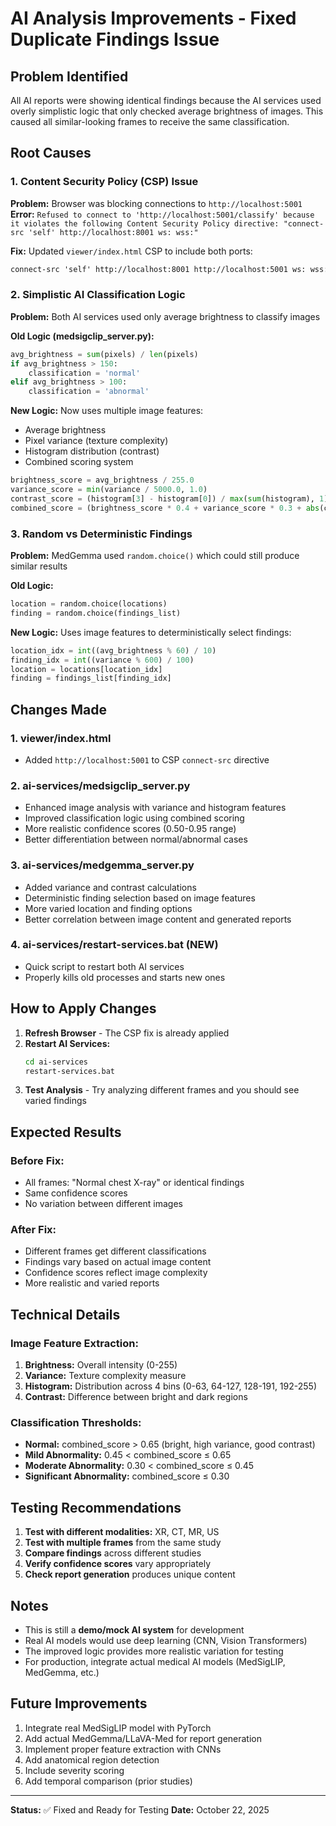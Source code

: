 # AI Analysis Improvements - Fixed Duplicate Findings Issue

## Problem Identified
All AI reports were showing identical findings because the AI services used overly simplistic logic that only checked average brightness of images. This caused all similar-looking frames to receive the same classification.

## Root Causes

### 1. Content Security Policy (CSP) Issue
**Problem:** Browser was blocking connections to `http://localhost:5001`
**Error:** `Refused to connect to 'http://localhost:5001/classify' because it violates the following Content Security Policy directive: "connect-src 'self' http://localhost:8001 ws: wss:"`

**Fix:** Updated `viewer/index.html` CSP to include both ports:
```html
connect-src 'self' http://localhost:8001 http://localhost:5001 ws: wss:
```

### 2. Simplistic AI Classification Logic
**Problem:** Both AI services used only average brightness to classify images

**Old Logic (medsigclip_server.py):**
```python
avg_brightness = sum(pixels) / len(pixels)
if avg_brightness > 150:
    classification = 'normal'
elif avg_brightness > 100:
    classification = 'abnormal'
```

**New Logic:** Now uses multiple image features:
- Average brightness
- Pixel variance (texture complexity)
- Histogram distribution (contrast)
- Combined scoring system

```python
brightness_score = avg_brightness / 255.0
variance_score = min(variance / 5000.0, 1.0)
contrast_score = (histogram[3] - histogram[0]) / max(sum(histogram), 1)
combined_score = (brightness_score * 0.4 + variance_score * 0.3 + abs(contrast_score) * 0.3)
```

### 3. Random vs Deterministic Findings
**Problem:** MedGemma used `random.choice()` which could still produce similar results

**Old Logic:**
```python
location = random.choice(locations)
finding = random.choice(findings_list)
```

**New Logic:** Uses image features to deterministically select findings:
```python
location_idx = int((avg_brightness % 60) / 10)
finding_idx = int((variance % 600) / 100)
location = locations[location_idx]
finding = findings_list[finding_idx]
```

## Changes Made

### 1. viewer/index.html
- Added `http://localhost:5001` to CSP `connect-src` directive

### 2. ai-services/medsigclip_server.py
- Enhanced image analysis with variance and histogram features
- Improved classification logic using combined scoring
- More realistic confidence scores (0.50-0.95 range)
- Better differentiation between normal/abnormal cases

### 3. ai-services/medgemma_server.py
- Added variance and contrast calculations
- Deterministic finding selection based on image features
- More varied location and finding options
- Better correlation between image content and generated reports

### 4. ai-services/restart-services.bat (NEW)
- Quick script to restart both AI services
- Properly kills old processes and starts new ones

## How to Apply Changes

1. **Refresh Browser** - The CSP fix is already applied
2. **Restart AI Services:**
   ```bash
   cd ai-services
   restart-services.bat
   ```
3. **Test Analysis** - Try analyzing different frames and you should see varied findings

## Expected Results

### Before Fix:
- All frames: "Normal chest X-ray" or identical findings
- Same confidence scores
- No variation between different images

### After Fix:
- Different frames get different classifications
- Findings vary based on actual image content
- Confidence scores reflect image complexity
- More realistic and varied reports

## Technical Details

### Image Feature Extraction:
1. **Brightness:** Overall intensity (0-255)
2. **Variance:** Texture complexity measure
3. **Histogram:** Distribution across 4 bins (0-63, 64-127, 128-191, 192-255)
4. **Contrast:** Difference between bright and dark regions

### Classification Thresholds:
- **Normal:** combined_score > 0.65 (bright, high variance, good contrast)
- **Mild Abnormality:** 0.45 < combined_score ≤ 0.65
- **Moderate Abnormality:** 0.30 < combined_score ≤ 0.45
- **Significant Abnormality:** combined_score ≤ 0.30

## Testing Recommendations

1. **Test with different modalities:** XR, CT, MR, US
2. **Test with multiple frames** from the same study
3. **Compare findings** across different studies
4. **Verify confidence scores** vary appropriately
5. **Check report generation** produces unique content

## Notes

- This is still a **demo/mock AI system** for development
- Real AI models would use deep learning (CNN, Vision Transformers)
- The improved logic provides more realistic variation for testing
- For production, integrate actual medical AI models (MedSigLIP, MedGemma, etc.)

## Future Improvements

1. Integrate real MedSigLIP model with PyTorch
2. Add actual MedGemma/LLaVA-Med for report generation
3. Implement proper feature extraction with CNNs
4. Add anatomical region detection
5. Include severity scoring
6. Add temporal comparison (prior studies)

---

**Status:** ✅ Fixed and Ready for Testing
**Date:** October 22, 2025

